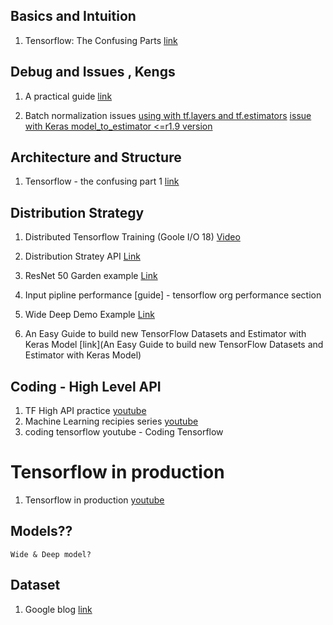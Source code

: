 ## Basics and Intuition

1. Tensorflow: The Confusing Parts  [link](https://jacobbuckman.com/post/tensorflow-the-confusing-parts-1/)

## Debug and Issues , Kengs

1. A practical guide [link](https://wookayin.github.io/tensorflow-talk-debugging)

2. Batch normalization issues [using with tf.layers and tf.estimators](https://github.com/tensorflow/tensorflow/issues/16455) [issue with Keras model_to_estimator <=r1.9 version ](https://github.com/tensorflow/tensorflow/issues/17950)


## Architecture and Structure

1. Tensorflow - the confusing part 1 [link](https://jacobbuckman.com/post/tensorflow-the-confusing-parts-1/) 


## Distribution Strategy

1. Distributed Tensorflow Training (Goole I/O 18) [Video](https://www.youtube.com/watch?v=bRMGoPqsn20)

2. Distribution Stratey API [Link](https://github.com/tensorflow/tensorflow/blob/r1.8/tensorflow/contrib/distribute/README.md)

3. ResNet 50 Garden example [Link](https://github.com/tensorflow/models/tree/master/official/resnet)

4. Input pipline performance [guide] - tensorflow org performance section

5. Wide Deep Demo Example [Link](https://github.com/colinwke/wide_deep_demo)

6. An Easy Guide to build new TensorFlow Datasets and Estimator with Keras Model [link](An Easy Guide to build new TensorFlow Datasets and Estimator with Keras Model)

## Coding -  High Level API

1. TF High API practice [youtube](https://www.youtube.com/watch?v=4oNdaQk0Qv4)
2. Machine Learning recipies series [youtube](https://www.youtube.com/playlist?list=PLOU2XLYxmsIIuiBfYad6rFYQU_jL2ryal)
3. coding tensorflow youtube - Coding Tensorflow


# Tensorflow in production
1. Tensorflow in production [youtube](https://www.youtube.com/watch?v=CxUc5FJF_9w)

## Models??
    Wide & Deep model? 


## Dataset

1. Google blog [link](https://developers.googleblog.com/2017/09/introducing-tensorflow-datasets.html)



